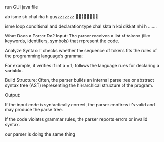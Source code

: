 run GUI java file


ab isme sb chal rha h guyzzzzzzz
🥳🥳🥳🥳🥳🥳🥳🥳

isme loop conditional and declaration type chal skta h koi dikkat nhi h .......



What Does a Parser Do?
Input: The parser receives a list of tokens (like keywords, identifiers, symbols) that represent the code.

Analyze Syntax: It checks whether the sequence of tokens fits the rules of the programming language’s grammar.

For example, it verifies if int a = 1; follows the language rules for declaring a variable.

Build Structure: Often, the parser builds an internal parse tree or abstract syntax tree (AST) representing the hierarchical structure of the program.

Output:

If the input code is syntactically correct, the parser confirms it’s valid and may produce the parse tree.

If the code violates grammar rules, the parser reports errors or invalid syntax.



our parser is doing the same thing

